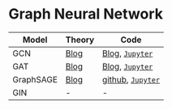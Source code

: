 # Graph Neural Network 

| Model| Theory | Code |
|----------|----------|----------|
| GCN | [Blog](https://meaningful96.github.io/graph/GNN3(GCN)/) | [Blog](https://meaningful96.github.io/graph/GNN4(GCN-%EA%B5%AC%ED%98%84)/), [`Jupyter`](https://github.com/meaningful96/CodeAttic/blob/main/5.%20GNN/Graph_Convolution_Network(GCN).ipynb) |
| GAT | [Blog](https://meaningful96.github.io/graph/GNN5(GAT)/) | [Blog](https://meaningful96.github.io/graph/GAT_Implementation/), [`Jupyter`](https://raw.githubusercontent.com/meaningful96/CodeAttic/main/5.%20GNN/GAT_ver2.ipynb) |
| GraphSAGE | [Blog](https://meaningful96.github.io/graph/GraphSAGE/) | [github](https://github.com/meaningful96/CodeAttic/tree/main/5.%20GraphAI/GraphSAGE), [`Jupyter`](https://github.com/meaningful96/CodeAttic/blob/main/5.%20GraphAI/GraphSAGE.ipynb) |
| GIN | - | - |

